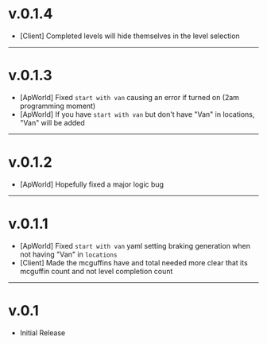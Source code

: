 # v.0.1.4

- [Client] Completed levels will hide themselves in the level selection

---
# v.0.1.3

- [ApWorld] Fixed `start with van` causing an error if turned on (2am programming moment)
- [ApWorld] If you have `start with van` but don't have "Van" in locations, "Van" will be added

---
# v.0.1.2

- [ApWorld] Hopefully fixed a major logic bug

---
# v.0.1.1

- [ApWorld] Fixed `start with van` yaml setting braking generation when not having "Van" in `locations`
- [Client] Made the mcguffins have and total needed more clear that its mcguffin count and not level completion count 

---
# v.0.1

- Initial Release
